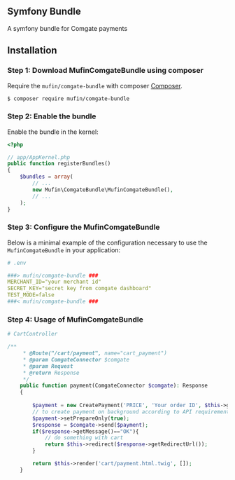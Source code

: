 ## Symfony Bundle

A symfony bundle for Comgate payments

Installation
------------

### Step 1: Download MufinComgateBundle using composer

Require the `mufin/comgate-bundle` with composer [Composer](http://getcomposer.org/).

```bash
$ composer require mufin/comgate-bundle
```

### Step 2: Enable the bundle

Enable the bundle in the kernel:

```php
<?php

// app/AppKernel.php
public function registerBundles()
{
    $bundles = array(
        // ...
        new Mufin\ComgateBundle\MufinComgateBundle(),
        // ...
    );
}
```

### Step 3: Configure the MufinComgateBundle

Below is a minimal example of the configuration necessary to use the
`MufinComgateBundle` in your application:

```yml
# .env

###> mufin/comgate-bundle ###
MERCHANT_ID="your merchant id"
SECRET_KEY="secret key from comgate dashboard"
TEST_MODE=false
###< mufin/comgate-bundle ###
```

### Step 4: Usage of MufinComgateBundle

```php
# CartController

/**
     * @Route("/cart/payment", name="cart_payment")
     * @param ComgateConnector $comgate
     * @param Request
     * @return Response
     */
    public function payment(ComgateConnector $comgate): Response
    {
        
        $payment = new CreatePayment('PRICE', 'Your order ID', $this->getUser()->getEmail(), 'Some product');
        // to create payment on background according to API requirements
        $payment->setPrepareOnly(true);
        $response = $comgate->send($payment);
        if($response->getMessage()=="OK"){
            // do something with cart
            return $this->redirect($response->getRedirectUrl());
        }

        return $this->render('cart/payment.html.twig', []);
    }

```

